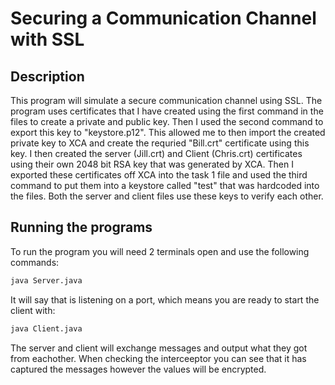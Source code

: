 # Securing a Communication Channel with SSL

## Description
This program will simulate a secure communication channel using SSL. The program uses certificates
that I have created using the first command in the files to create a private and public key. Then I
used the second command to export this key to "keystore.p12". This allowed me to then import the
created private key to XCA and create the requried "Bill.crt" certificate using this key. I then
created the server (Jill.crt) and Client (Chris.crt) certificates using their own 2048 bit RSA key
that was generated by XCA. Then I exported these certificates off XCA into the task 1 file and used
the third command to put them into a keystore called "test" that was hardcoded into the files. Both
the server and client files use these keys to verify each other. 

## Running the programs

To run the program you will need 2 terminals open and use the following commands:

```sh
java Server.java
```

It will say that is listening on a port, which means you are ready to start the client with:

```sh
java Client.java
```

The server and client will exchange messages and output what they got from eachother. When checking
the interceeptor you can see that it has captured the messages however the values will be encrypted.
